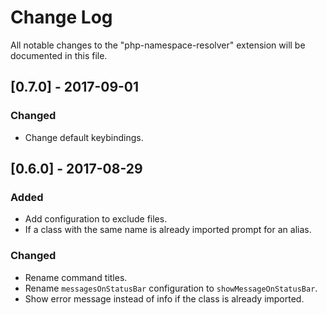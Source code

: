 # Change Log
All notable changes to the "php-namespace-resolver" extension will be documented in this file.

## [0.7.0] - 2017-09-01
### Changed
- Change default keybindings.

## [0.6.0] - 2017-08-29
### Added
- Add configuration to exclude files.
- If a class with the same name is already imported prompt for an alias.

### Changed
- Rename command titles.
- Rename `messagesOnStatusBar` configuration to `showMessageOnStatusBar`.
- Show error message instead of info if the class is already imported.
